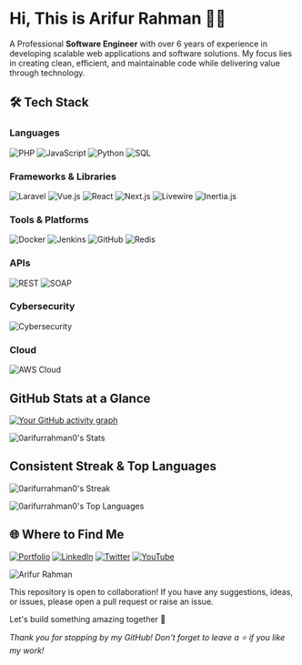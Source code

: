 # Hi, This is Arifur Rahman 👨‍💻

A Professional **Software Engineer** with over 6 years of experience in developing scalable web applications and software solutions. My focus lies in creating clean, efficient, and maintainable code while delivering value through technology.

## 🛠️ Tech Stack  

### Languages  
![PHP](https://img.shields.io/badge/PHP-777BB4?style=flat-square&logo=php&logoColor=white)
![JavaScript](https://img.shields.io/badge/JavaScript-F7DF1E?style=flat-square&logo=javascript&logoColor=black)
![Python](https://img.shields.io/badge/Python-3776AB?style=flat-square&logo=python&logoColor=white)
![SQL](https://img.shields.io/badge/SQL-000000?style=flat-square&logo=sqlite&logoColor=white)

### Frameworks & Libraries  
![Laravel](https://img.shields.io/badge/Laravel-FF2D20?style=flat-square&logo=laravel&logoColor=white)
![Vue.js](https://img.shields.io/badge/Vue.js-4FC08D?style=flat-square&logo=vue.js&logoColor=white)
![React](https://img.shields.io/badge/React-61DAFB?style=flat-square&logo=react&logoColor=white)
![Next.js](https://img.shields.io/badge/Next.js-000000?style=flat-square&logo=next.js&logoColor=white)
![Livewire](https://img.shields.io/badge/Livewire-4CAF50?style=flat-square&logo=laravel&logoColor=white)
![Inertia.js](https://img.shields.io/badge/Inertia.js-4CAF50?style=flat-square&logo=javascript&logoColor=white)

### Tools & Platforms  
![Docker](https://img.shields.io/badge/Docker-2496ED?style=flat-square&logo=docker&logoColor=white)
![Jenkins](https://img.shields.io/badge/Jenkins-D24939?style=flat-square&logo=jenkins&logoColor=white)
![GitHub](https://img.shields.io/badge/GitHub-181717?style=flat-square&logo=github&logoColor=white)
![Redis](https://img.shields.io/badge/Redis-DC382D?style=flat-square&logo=redis&logoColor=white)

### APIs  
![REST](https://img.shields.io/badge/REST-000000?style=flat-square&logo=rest&logoColor=white)
![SOAP](https://img.shields.io/badge/SOAP-0078D7?style=flat-square&logo=soap&logoColor=white)

### Cybersecurity  
![Cybersecurity](https://img.shields.io/badge/Cybersecurity-000000?style=flat-square&logo=security&logoColor=white)

### Cloud  
![AWS Cloud](https://img.shields.io/badge/AWS%20Cloud-232F3E?style=flat-square&logo=amazon-aws&logoColor=white)

## GitHub Stats at a Glance

[![Your GitHub activity graph](https://github-readme-activity-graph.vercel.app/graph?username=0arifurrahman0&bg_color=100f0f&color=4c5e9e&line=4c569e&point=403e41&area=true&hide_border=true)](https://github.com/ashutosh00710/github-readme-activity-graph)

![0arifurrahman0's Stats](https://github-readme-stats.vercel.app/api?username=0arifurrahman0&theme=darcula&show_icons=true&hide_border=true&count_private=true)

## Consistent Streak & Top Languages

![0arifurrahman0's Streak](https://github-readme-streak-stats.herokuapp.com/?user=0arifurrahman0&theme=darcula&hide_border=true)

![0arifurrahman0's Top Languages](https://github-readme-stats.vercel.app/api/top-langs/?username=0arifurrahman0&theme=darcula&show_icons=true&hide_border=true&layout=compact)

## 🌐 Where to Find Me

[![Portfolio](https://img.shields.io/badge/Portfolio-000000?style=flat-square&logo=About.me&logoColor=white)](https://mdarifurrahman.com)
[![LinkedIn](https://img.shields.io/badge/LinkedIn-0077B5?style=flat-square&logo=linkedin&logoColor=white)](https://www.linkedin.com/in/0arifurrahman0)
[![Twitter](https://img.shields.io/badge/Twitter-1DA1F2?style=flat-square&logo=twitter&logoColor=white)](https://x.com/0arifurrahman0)
[![YouTube](https://img.shields.io/badge/YouTube-FF0000?style=flat-square&logo=youtube&logoColor=white)](https://youtube.com/@oddhayon7027)
<p align="left"> <img src="https://komarev.com/ghpvc/?username=0arifurrahman0&label=Profile%20views&color=0e75b6&style=flat" alt="Arifur Rahman" /> </p
## 🤝 Contributions

This repository is open to collaboration! If you have any suggestions, ideas, or issues, please open a pull request or raise an issue.

Let's build something amazing together 🚀

*Thank you for stopping by my GitHub! Don't forget to leave a ⭐ if you like my work!*  
